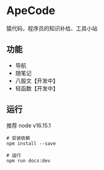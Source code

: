 # ApeCode

猿代码，程序员的知识补给、工具小站

## 功能

- 导航
- 随笔记
- 八股文【开发中】
- 轻函数【开发中】

## 运行

推荐 node v16.15.1

```shell
# 安装依赖
npm install --save

# 运行
npm run docs:dev
```
